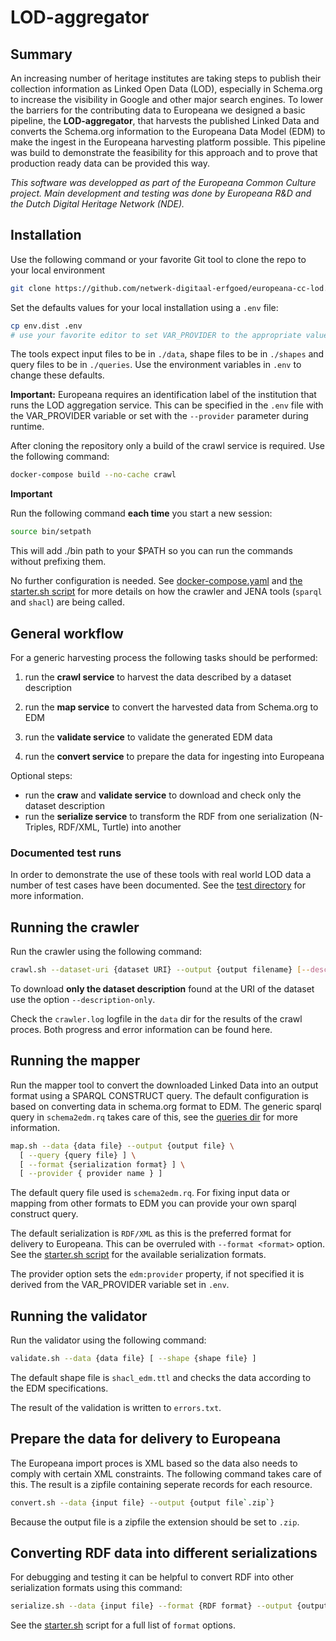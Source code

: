 # LOD-aggregator

## Summary

An increasing number of heritage institutes are taking steps to publish their collection information as Linked Open Data (LOD), especially in Schema.org to increase the visibility in Google and other major search engines. To lower the barriers for the contributing data to Europeana we designed a basic pipeline, the **LOD-aggregator**, that harvests the published Linked Data and converts the Schema.org information to the Europeana Data Model (EDM) to make the ingest in the Europeana harvesting platform possible. This pipeline was build to demonstrate the feasibility for this approach and to prove that production ready data can be provided this way.

_This software was developped as part of the Europeana Common Culture project. Main development and testing was done by Europeana R&D and the Dutch Digital Heritage Network (NDE)._

## Installation

Use the following command or your favorite Git tool to clone the repo to your local environment

```bash
git clone https://github.com/netwerk-digitaal-erfgoed/europeana-cc-lod.git
```

Set the defaults values for your local installation using a `.env` file:

```bash
cp env.dist .env
# use your favorite editor to set VAR_PROVIDER to the appropriate value in `.env`
```

The tools expect input files to be in `./data`, shape files to be in `./shapes` and query files to be in `./queries`. Use the environment variables in `.env` to change these defaults.

**Important:** Europeana requires an identification label of the institution that runs the LOD aggregation service. This can be specified in the `.env` file with the VAR_PROVIDER variable or set with the `--provider` parameter during runtime.

After cloning the repository only a build of the crawl service is required. Use the following command:

```bash
docker-compose build --no-cache crawl
```

**Important**

Run the following command **each time** you start a new session: 

```bash
source bin/setpath
```

This will add ./bin path to your $PATH so you can run the commands without prefixing them.

No further configuration is needed. See [docker-compose.yaml](./docker-compose.yaml) and [the starter.sh script](./scripts/starter) for more details on how the crawler and JENA tools (`sparql` and `shacl`) are being called.

## General workflow

For a generic harvesting process the following tasks should be performed:

1. run the **crawl service** to harvest the data described by a dataset description

2. run the **map service** to convert the harvested data from Schema.org to EDM

3. run the **validate service** to validate the generated EDM data

4. run the **convert service** to prepare the data for ingesting into Europeana

Optional steps:

- run the **craw** and **validate service** to download and check only the dataset description
- run the **serialize service** to transform the RDF from one serialization (N-Triples, RDF/XML, Turtle) into another


### Documented test runs

In order to demonstrate the use of these tools with real world LOD data a number of test cases have been documented. See the [test directory](./tests) for more information.

## Running the crawler

Run the crawler using the following command:

```bash
crawl.sh --dataset-uri {dataset URI} --output {output filename} [--description_only]
```

To download **only the dataset description** found at the URI of the dataset use the option `--description-only`.

Check the `crawler.log` logfile in the `data` dir for the results of the crawl proces. Both progress and error information can be found here.

## Running the mapper

Run the mapper tool to convert the downloaded Linked Data into an output format using a SPARQL CONSTRUCT query. The default configuration is based on converting data in schema.org format to EDM. The generic sparql query in `schema2edm.rq` takes care of this, see the [queries dir](./queries) for more information.

```bash
map.sh --data {data file} --output {output file} \
  [ --query {query file} ] \
  [ --format {serialization format} ] \
  [ --provider { provider name } ]
```

The default query file used is `schema2edm.rq`. For fixing input data or mapping from other formats to EDM you can provide your own sparql construct query.

The default serialization is `RDF/XML` as this is the preferred format for delivery to Europeana. This can be overruled with `--format <format>` option. See the [starter.sh script](./scripts/starter.sh) for the available serialization formats.

The provider option sets the `edm:provider` property, if not specified it is derived from the VAR_PROVIDER variable set in `.env`.

## Running the validator

Run the validator using the following command:

```bash
validate.sh --data {data file} [ --shape {shape file} ]
```

The default shape file is `shacl_edm.ttl` and checks the data according to the EDM specifications. 

The result of the validation is written to `errors.txt`. 

## Prepare the data for delivery to Europeana 

The Europeana import proces is XML based so the data also needs to comply with certain XML constraints. The following command takes care of this. The result is a zipfile containing seperate records for each resource.

```bash
convert.sh --data {input file} --output {output file`.zip`}
```

Because the output file is a zipfile the extension should be set to `.zip`.


## Converting RDF data into different serializations

For debugging and testing it can be helpful to convert RDF into other serialization formats using this command:

```bash
serialize.sh --data {input file} --format {RDF format} --output {output file}
```

See the [starter.sh](./scripts/starter.sh) script for a full list of `format` options.